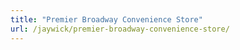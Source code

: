 ```yaml
---
title: "Premier Broadway Convenience Store"
url: /jaywick/premier-broadway-convenience-store/
---
```


